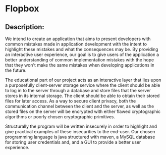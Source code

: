 # Flopbox

## Description:

We intend to create an application that aims to present developers with common mistakes made in application development with the intent to highlight these mistakes and what the consequences may be. By providing an interactive user experience, our goal is to give users of the application a better understanding of common implementation mistakes with the hope that they won't make the same mistakes when developing applications in the future.

The educational part of our project acts as an interactive layer that lies upon a purposefully client-server storage service where the client should be able to log in to the server through a database and store files that the server stores in its internal storage. The client should be able to obtain their stored files for later access. As a way to secure client privacy, both the communication channel between the client and the server, as well as the stored files on the server will be encrypted with either flawed cryptographic algorithms or poorly chosen cryptographic primitives. 

Structurally the program will be written insecurely in order to highlight and give practical examples of these insecurities to the end-user. Our chosen programming language is java structured with maven, a MySQL database for storing user credentials and, and a GUI to provide a better user experience.

